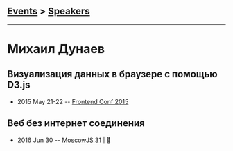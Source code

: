 ## [Events](../README.md) > [Speakers](../speakers.md)
---

# Михаил Дунаев

## Визуализация данных в браузере с помощью D3.js
- 2015 May 21-22 -- [Frontend Conf 2015](https://www.youtube.com/watch?v=cs4Qjo7-HcI)    
## Веб без интернет соединения
- 2016 Jun 30 -- [MoscowJS 31](https://www.youtube.com/watch?v=QAVNsSAI6nk)  | [:notebook:](http://www.slideshare.net/moscowjs/moscowjs-31)  

